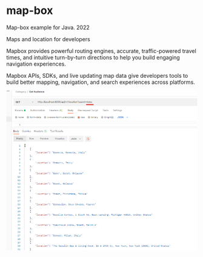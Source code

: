 # map-box
Map-box example for Java. 2022

Maps and location for developers

Mapbox provides powerful routing engines, accurate, traffic-powered travel times, 
and intuitive turn-by-turn directions to help you build engaging navigation experiences.

Mapbox APIs, SDKs, and live updating map data give developers tools to build better mapping, 
navigation, and search experiences across platforms.


![Project](https://github.com/k30medvedev/map-box/blob/main/Example.png)
